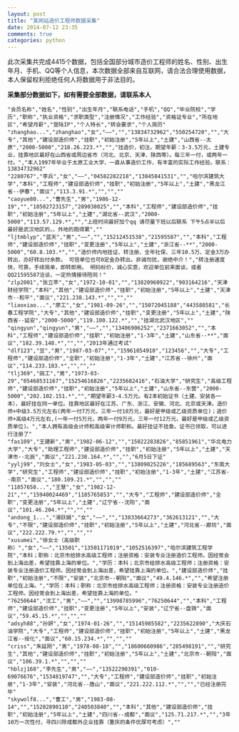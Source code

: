 ```yaml
---
layout: post
title: "某网站造价工程师数据采集"
date: 2014-07-12 23:35
comments: true
categories: python
---
```


此次采集共完成4415个数据，包括全国部分城市造价工程师的姓名、性别、出生年月、手机、QQ等个人信息，本次数据全部来自互联网，请合法合理使用数据，本人保留权利拒绝任何人将数据用于非法目的。      
            
**采集部分数据如下，如有需要全部数据，请联系本人**        

    "会员名称","姓名","性别","出生年月","联系电话","手机","QQ","毕业院校","学历","职称","执业资格","求职类型","注册情况","工作经验","资格证专业","所在地区","希望月薪","登陆IP","个人特长","转会要求","个人简历"             
    "zhanghao...","zhanghao","女","——","","13834732962","550254720","","大专","其他","建设部造价师","挂职","初始注册","5年以上","土建","山西省--太原","2000-5000","218.26.223.*","","挂造价，初注。期望年薪：3-3.5万元，土建专业，挂靠地区最好在山西省或周边省市（河北、北京、天津、陕西等）。每三年一付，或两年一付。","本人1997年毕业于太原工业大学，一直从事造价工作，有丰富的实际工作经验。联系：13834732962"             
    "2280767","李兵","女","——","04582282218","13845841531","","哈尔滨建筑大学","本科","工程师","建设部造价师","挂职","初始注册","5年以上","土建","黑龙江省--伊春","面议","113.3.91.*","","",""             
    "caoyue80...","曹先生","男","1986-12-19","","18502723157","289038025","","本科","工程师","建设部造价师","挂职","初始注册","5年以上","土建","湖北省--武汉","2000-5000","113.57.129.*","","上班时间最好加个qq 请尽量下班以后联系 下午5点半以后 最好是武汉地区的，，外地的跑得累",""             
    "ljtmblyp","蓝天","男","——","","15212451538","21595587","","本科","工程师","建设部造价师","挂职","变更注册","5年以上","土建","浙江省--**","2000-5000","60.8.103.*","","造价师内地挂证、转注册、全年社保、三年10.5万、定金3万办转出，办好转出付余款。 可信单位也可0定金办转出。非诚勿扰，谢绝中介！","转注册速度快，可靠，手续简单，即转即用。 明码标价，诚心实意，欢迎单位前来面谈，或者QQ21595587洽谈，一定热情接待陪同！"             
    "zlp2001","张立苹","女","1972-10-01","","13820960922","903164216","天津财经学院","本科","其他","建设部造价师","挂职","初始注册","5年以上","土建","天津市--和平","面议","221.238.143.*","","",""             
    "liaoxiao...","廖工","女","1981-09-26","","15072045188","443588581","长春工程学院","大专","其他","建设部造价师","挂职","变更注册","5年以上","土建","陕西省--延安","2000-5000","119.100.122.*","","挂湖北武汉地区",""             
    "qingyun","qingyun","男","——","","13406906252","2371663052","","本科","工程师","建设部造价师","挂职","初始注册","1-3年","土建","山东省--**","面议","182.39.148.*","","","2013年通过考试"             
    "dlf123","豆","男","1987-03-07","","15961054910","123456","","大专","工程师","建设部造价师","全职","初始注册","1-3年","土建","江苏省--徐州","面议","114.233.183.*","","",""             
    "tlj369","田工","男","1973-03-29","05468531167","15254616826","2235682416","石油大学","研究生","高级工程师","建设部造价师","挂职","初始注册","5年以上","土建","山东省--东营","2000-5000","202.102.151.*","","期望年薪3-4.5万元。有2本初始证书（土建、安装各一本），最好挂在同一单位。挂靠地区最好在江苏、广东、浙江、安徽、河北、北京或天津。造价师+中级3.5万元左右(两年一付7万元，三年一付10万元，最好是甲级或乙级资质单位)；造价师+高级4万元左右,(一年一付5万元，两年一付9万元，三年一付12万元，最好是甲级或乙级资质单位)。","本人拥有高级会计师和高级审计师职称。最好挂证不挂章。证书已领取，可以进行注册了"             
    "fas109","王建新","男","1982-06-12","","15022283826","85851961","华北电力大学","大专","助理工程师","建设部造价师","挂职","初始注册","5年以上","土建","天津市--北辰","面议","221.238.164.*","","","6月5日下证"             
    "yylj99","刘女士","女","1983-05-03","","13809025226","185689563","东南大学","研究生","工程师","建设部造价师","挂职","初始注册","1-3年","土建","江苏省--南京","面议","180.109.21.*","","",""             
    "11857658...","王慧","女","1982-12-21","","15940024469","1185765853","","大专","工程师","建设部造价师","全职","变更注册","5年以上","土建","辽宁省--沈阳","面议","101.46.204.*","","",""             
    "andong_1...","滑跃娟","女","——","","13833664273","362613121","","大专","不限","建设部造价师","挂职","初始注册","5年以上","土建","河北省--廊坊","面议","222.222.79.*","","",""             
    "xusumei","徐女士（高级职称）","女","——","13501","13501171019","1052516397","哈尔滨建筑工程学院","本科；职称：北京市给排水高级工程师；注册资格：安装专业注册造价工程师。因经常会到上海出差，希望挂靠上海的单位。","学历：本科；北京市给排水高级工程师；注册资格：安装专业注册造价工程师。因经常会到上海出差，希望挂靠上海的单位。","建设部造价师","挂职","初始注册","不限","安装","北京市--朝阳","面议","49.4.146.*","","希望注册单位在上海。","学历：本科；职称：北京市给排水高级工程师；注册资格：安装专业注册造价工程师。因经常会到上海出差，希望挂靠上海的单位。"             
    "76250644","沈工","男","——","","13998785996","76250644","","本科","工程师","建设部造价师","挂职","变更注册","5年以上","安装","辽宁省--盘锦","面议","59.45.15.*","","",""             
    "adsyh88","孙妍","女","1974-01-26","","15145985582","2235622890","大庆石油学院","大专","工程师","建设部造价师","挂职","初始注册","5年以上","土建","黑龙江省--绥化","面议","60.15.234.*","","",""             
    "criss","朱延刚","男","1978-08-18","","18600660986","285498191","","研究生","其他","建设部造价师","挂职","初始注册","5年以上","土建","北京市--朝阳","面议","106.39.1.*","","",""             
    "hblzj168","李先生","男","——","13522290391","010-69076676","1534819747","","大专","工程师","建设部造价师","挂职","初始注册","1-3年","安装","河北省--唐山","面议","221.222.112.*","","","已经注册完毕"             
    "skywolf8...","曹工","男","1983-08-14","","15202890110","240503840","","本科","其他","建设部造价师","挂职","初始注册","5年以上","土建","四川省--成都","面议","125.71.217.*","","3年10万一次性付，寻四川除成都外企业挂靠（重庆的条件优厚可考虑）",""             

